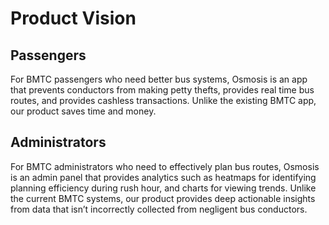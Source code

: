 # Product Vision

## Passengers

For BMTC passengers who need better bus systems, Osmosis is an app that prevents conductors from making petty thefts, provides real time bus routes, and provides cashless transactions. Unlike the existing BMTC app, our product saves time and money.

## Administrators

For BMTC administrators who need to effectively plan bus routes, Osmosis is an admin panel that provides analytics such as heatmaps for identifying planning efficiency during rush hour, and charts for viewing trends. Unlike the current BMTC systems, our product provides deep actionable insights from data that isn’t incorrectly collected from negligent bus conductors.